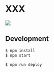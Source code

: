 # XXX

[![](https://img.shields.io/travis/ant-design/test2.svg?style=flat-square)](https://travis-ci.org/ant-design/test2)

## Development

```bash
$ npm install
$ npm start
```

```bash
$ npm run deploy
```
